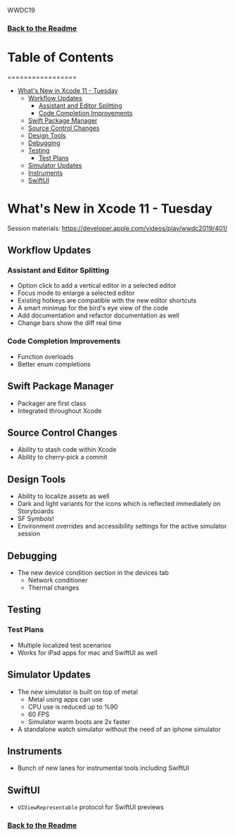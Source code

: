 WWDC19
### [Back to the Readme](./Readme.md)

# Table of Contents
=================

   * [What's New in Xcode 11 - Tuesday](#whats-new-in-xcode-11---tuesday)
      * [Workflow Updates](#workflow-updates)
         * [Assistant and Editor Splitting](#assistant-and-editor-splitting)
         * [Code Completion Improvements](#code-completion-improvements)
      * [Swift Package Manager](#swift-package-manager)
      * [Source Control Changes](#source-control-changes)
      * [Design Tools](#design-tools)
      * [Debugging](#debugging)
      * [Testing](#testing)
         * [Test Plans](#test-plans)
      * [Simulator Updates](#simulator-updates)
      * [Instruments](#instruments)
      * [SwiftUI](#swiftui)

# What's New in Xcode 11 - Tuesday
Session materials: https://developer.apple.com/videos/play/wwdc2019/401/

## Workflow Updates
### Assistant and Editor Splitting
- Option click to add a vertical editor in a selected editor
- Focus mode to enlarge a selected editor
- Existing hotkeys are compatible with the new editor shortcuts
- A smart minimap for the bird's eye view of the code
- Add documentation and refactor documentation as well
- Change bars show the diff real time

### Code Completion Improvements
- Function overloads
- Better enum completions

## Swift Package Manager
- Packager are first class
- Integrated throughout Xcode

## Source Control Changes
- Ability to stash code within Xcode
- Ability to cherry-pick a commit

## Design Tools
- Ability to localize assets as well
- Dark and light variants for the icons which is reflected immediately on Storyboards
- SF Symbols!
- Environment overrides and accessibility settings for the active simulator session

## Debugging
- The new device condition section in the devices tab
  - Network conditioner
  - Thermal changes

## Testing
### Test Plans
- Multiple localized test scenarios
- Works for iPad apps for mac and SwiftUI as well

## Simulator Updates
- The new simulator is built on top of metal
  - Metal using apps can use
  - CPU use is reduced up to %90
  - 60 FPS
  - Simulator warm boots are 2x faster
- A standalone watch simulator without the need of an iphone simulator

## Instruments
- Bunch of new lanes for instrumental tools including SwiftUI

## SwiftUI
- `UIViewRepresentable` protocol for SwiftUI previews

### [Back to the Readme](./Readme.md)

